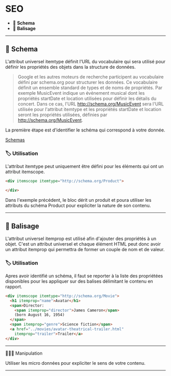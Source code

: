 # SEO

*  🔖 **Schema**
*  🔖 **Balisage**

___

## 📑 Schema

L'attribut universel itemtype définit l'URL du vocabulaire qui sera utilisé pour définir les propriétés des objets dans la structure de données.

> Google et les autres moteurs de recherche participent au vocabulaire défini par schema.org pour structurer les données. Ce vocabulaire définit un ensemble standard de types et de noms de propriétés. Par exemple MusicEvent indique un événement musical dont les propriétés startDate et location utilisées pour définir les détails du concert. Dans ce cas, l'URL http://schema.org/MusicEvent sera l'URL utilisée pour l'attribut itemtype et les propriétés startDate et location seront les propriétés utilisées, définies par http://schema.org/MusicEvent.

La première étape est d'identifier le schéma qui correspond à votre donnée.

[Schemas](http://schema.org/)

### 🏷️ **Utilisation**

L'attribut itemtype peut uniquement être défini pour les éléments qui ont un attribut itemscope.

```html
<div itemscope itemtype="http://schema.org/Product">

</div>
```

Dans l'exemple précédent, le bloc dérit un produit et poura utiliser les attributs du schéma Product pour expliciter la nature de son contenu.
___

## 📑 Balisage

L'attribut universel itemprop est utilisé afin d'ajouter des propriétés à un objet. C'est un attribut universel et chaque élément HTML peut donc avoir un attribut itemprop qui permettra de former un couple de nom et de valeur.

### 🏷️ **Utilisation**

Apres avoir identifié un  schéma, il faut se reporter à la liste des propriétées disponibles pour les appliquer sur des balises délimitant le contenu en rapport.

```html
<div itemscope itemtype="http://schema.org/Movie">
  <h1 itemprop="name">Avatar</h1>
  <span>Director:
    <span itemprop="director">James Cameron</span>
    (born August 16, 1954)
  </span>
  <span itemprop="genre">Science fiction</span>
  <a href="../movies/avatar-theatrical-trailer.html"
    itemprop="trailer">Trailer</a>
</div>
```

___

👨🏻‍💻 Manipulation

Utiliser les micro données pour expliciter le sens de votre contenu.

___
